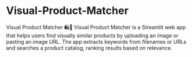 # Visual-Product-Matcher
Visual Product Matcher 🛍🧠  Visual Product Matcher is a Streamlit web app that helps users find visually similar products by uploading an image or pasting an image URL. The app extracts keywords from filenames or URLs and searches a product catalog, ranking results based on relevance.
